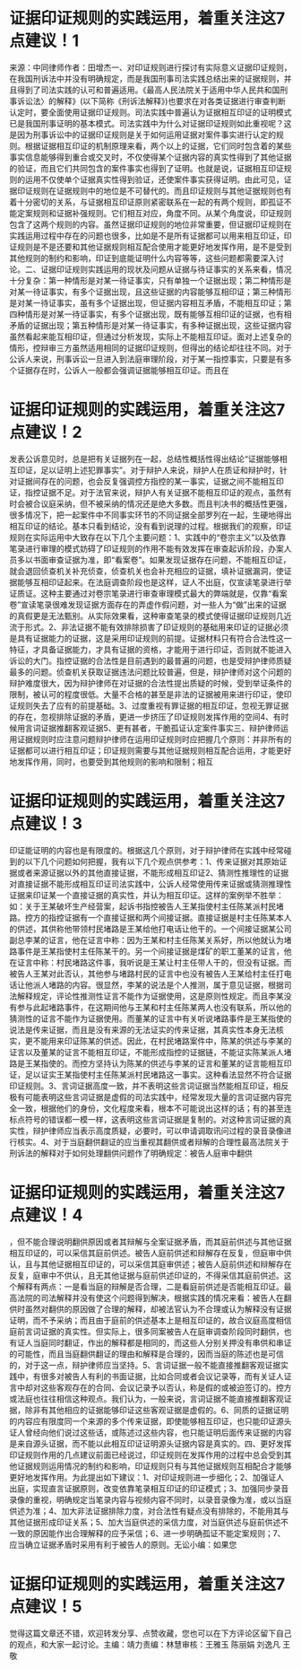 # 证据印证规则的实践运用，着重关注这7点建议！1

来源：中同律师作者：田增杰一、对印证规则进行探讨有实际意义证据印证规则，在我国刑诉法中并没有明确规定，而是我国刑事司法实践总结出来的证据规则，并且得到了司法实践的认可和普遍适用。《最高人民法院关于适用中华人民共和国刑事诉讼法〉的解释》(以下简称《刑诉法解释》)也要求在对各类证据进行审查判断认定时，要全面使用证据印证规则。司法实践中普遍认为证据相互印证的证明模式已是我国刑事证明的基本模式。司法实践中为什么对证据印证规则如此重视呢？这是因为刑事诉讼中的证据印证规则是关于如何运用证据对案件事实进行认定的规则。根据证据相互印证的机制原理来看，两个以上的证据，它们同时包含着的某些事实信息能够得到重合或交叉时，不仅使得某个证据内容的真实性得到了其他证据的验证，而且它们共同包含的案件事实也得到了证明。也就是说，证据相互印证规则的运用不仅使单个证据真实性得到验证，还使案件事实获得证明。由此可见，证据印证规则在证据规则中的地位是不可替代的。而且印证规则与其他证据规则也有着十分密切的关系，与证据相互印证原则紧密联系在一起的有两个规则，即孤证不能定案规则和证据补强规则。它们相互对应，角度不同。从某个角度说，印证规则包含了这两个规则的内容。虽然证据印证规则的地位非常重要，但证据印证规则在实践运用过程中存在的问题也很多，比如是不是所有证据都可以用来相互印证，印证规则是不是还要和其他证据规则相互配合使用才能更好地发挥作用，是不是受到其他规则的制约和影响，印证到底能证明什么内容等等，这些问题都需要深入讨论。二、证据印证规则实践运用的现状及问题从证据与待证事实的关系来看，情况十分复杂：第一种情形是对某一待证事实，只有单独一个证据出现；第二种情形是对某一待证事实，有多个证据出现，且这些证据的内容能够互相印证；第三种情形是对某一待证事实，虽有多个证据出现，但证据内容相互矛盾，不能相互印证；第四种情形是对某一待证事实，有多个证据出现，既有能够互相印证的证据，也有相矛盾的证据出现；第五种情形是对某一待证事实，有多种证据出现，这些证据内容虽然看起来能互相印证，但通过分析发现，实际上不能相互印证。面对上述复杂的情形，控辩审三方虽然适用相同的证据印证规则，但得出的结论却往往不同。对于公诉人来说，刑事诉讼一旦进入到法庭审理阶段，对于某一指控事实，只要是有多个证据存在时，公诉人一般都会强调证据能够相互印证。而且在

# 证据印证规则的实践运用，着重关注这7点建议！2

发表公诉意见时，总是把有关证据列在一起，总结性概括性得出结论“证据能够相互印证，足以证明上述犯罪事实”。对于辩护人来说，辩护人在质证和辩护时，针对证据间存在的问题，也会反复强调控方指控的某一事实，证据之间不能相互印证，指控证据不足。对于法官来说，辩护人有关证据不能相互印证的观点，虽然有时会被合议庭采纳，但不被采纳的情况还是绝大多数。而且判决书的概括性更强，很多情况下，把一起案件中不同事实环节的不同证据全部罗列在一起，生硬地得出相互印证的结论。基本只看到结论，没有看到说理的过程。根据我们的观察，印证规则在实际运用中大致存在以下几个主要问题：1、实践中的“卷宗主义”以及依靠笔录进行审理的模式妨碍了印证规则的作用不能有效发挥在审查起诉阶段，办案人员多以书面审查证据为准，即“看案卷”。如果发现证据存在问题，不能相互印证，就会退回侦查机关补充侦查，侦查机关也会补充相应的证据，填补证据漏洞，使证据能够互相印证起来。在法庭调查阶段也是这样，证人不出庭，仅宣读笔录进行举证质证。这种主要通过对卷宗笔录进行审查审理模式最大的弊端就是，仅靠“看案卷”宣读笔录很难发现证据方面存在的弄虚作假问题，对一些人为“做”出来的证据的真假更是无法甄别。从实际效果看，这种审查笔录的模式使得证据印证规则几近流于形式。2、非法证据不能有效排除损害了印证规则的基础用来印证的证据必须是具有证据能力的证据，这是采用印证规则的前提。证据材料只有符合合法性这一特征，才具备证据能力，才具有证据的资格，才能用于进行印证，否则就不能进入诉讼的大门。指控证据的合法性是目前遇到的最普遍的问题，也是受辩护律师质疑最多的问题。侦查机关获取证据违法问题比较普遍，但是，辩护律师对这个问题的辩护难度很大，因为辩护律师在对证据的合法性提出质疑的时候，受到举证条件的限制，被认可的程度很低。大量不合格的甚至是非法的证据被用来进行印证，使印证规则失去了应有的前提基础。3、过度重视有罪证据的相互印证，忽视无罪证据的存在，忽视排除证据的矛盾，更进一步挤压了印证规则发挥作用的空间4、有时候用言词证据推翻客观证据5、更有甚者，干脆孤证认定案件事实三、辩护律师运用证据规则时应注意问题辩护律师在运用印证规则时应把握几个原则：并非所有的证据都可以进行相互印证；印证规则需要与其他证据规则相互配合运用，才能更好地发挥作用，同时，也要受到其他规则的影响和限制；相互

# 证据印证规则的实践运用，着重关注这7点建议！3

印证能证明的内容也是有限度的。根据这几个原则，对于辩护律师在实践中经常碰到的以下几个问题如何把握，我有以下几个观点供参考：1、传来证据对其原始证据或者来源证据以外的其他直接证据，不能形成相互印证2、猜测性推理性的证据对直接证据不能形成相互印证司法实践中，公诉人经常使用传来证据或猜测推理性证据来印证某一个直接证据的真实性，并认为相互印证。这样的案例举不胜举：如：关于王某破坏生产经营案，起诉书指控被告人王某指使村主任陈某派村民堵路。控方的指控证据有一个直接证据和两个间接证据。直接证据是村主任陈某本人的供述，其供称他带领村民堵路是王某给他打电话让他干的。一个间接证据某公司副总李某的证言，他在证言中称：因为王某和村主任陈某关系好，所以他就认为堵路事件是王某指使村主任陈某干的。另一个间接证据是煤矿的职工董某的证言，他在证言中称：村民堵路这件事，我听说是王某让村主任带人干的，但没有证据。而被告人王某对此否认，其他参与堵路村民的证言中也没有被告人王某给村主任打电话让他派人堵路的内容。很显然，李某的说法是个人推测，属于意见证据，根据司法解释规定，评论性推测性证言不能作为证据使用，这是原则性规定。而且李某没有参与此起堵路事件，在这期间他与王某和村主任陈某两人也没有联系，所以他的猜测性的证言不能作为证据使用。而董某的证言中有关听说堵路事件是王某指使的说法是传来证据，而且是没有来源的无法证实的传来证据，其真实性本身无法核实，更不能用来印证陈某的供述。因此，在村民堵路案件中，陈某的供述与李某的证言以及董某的证言不能相互印证，不能形成指控的证据链，不能证实陈某派人堵路是王某指使的。而控方坚持认为陈某的供述与李某的证言和董某的证言能相互印证，足以证实王某指使村主任陈某派村民堵路这一事实。这种看法显然不符合证据印证规则。3、言词证据高度一致，并不表明这些言词证据当然能相互印证，相反极有可能表明这些言词证据是虚假的司法实践中，经常发现大量的言词证据内容完全一致，根据他们的身份，文化程度来看，根本不可能说出这样的话；有的甚至连标点符号的错误都一模一样，这表明这些言词证据是复制的。对这种言词证据的真实性，辩护律师应当表示高度质疑，必要时，可以申请调取讯问过程的录音录像进行核实。4、对于当庭翻供翻证的应当重视其翻供或者辩解的合理性最高法院关于刑诉法的解释对于如何处理翻供问题作了明确规定：被告人庭审中翻供

# 证据印证规则的实践运用，着重关注这7点建议！4

，但不能合理说明翻供原因或者其辩解与全案证据矛盾，而其庭前供述与其他证据相互印证的，可以采信其庭前供述。被告人庭前供述和辩解存在反复，但庭审中供认，且与其他证据相互印证的，可以采信其庭审供述；被告人庭前供述和辩解存在反复，庭审中不供认，且无其他证据与庭前供述印证的，不得采信其庭前供述。这个解释有两点：一是看当庭的辩解是否合理，二是看庭前供述是否能相互印证。最高法院的司法解释并没有使这个问题得到解决，根据实践的情况来看：被告人在翻供时虽然对翻供的原因做了合理的解释，却被法官认为不合理或认为解释没有证据证明，而不予采纳；而且由于庭前的供述基本上是相互印证的，故合议庭高度相信庭前言词证据的真实性。但实际上，很多同案被告人在庭审调查阶段同时翻供，也有证人当庭同时翻证，作出的解释都是相同的，而这些人分别关押没有串供和串证的可能性，而且当庭翻供翻证的理由和解释是合理的，因而当庭的陈述也是可信的，对于这一点，辩护律师应当坚持。5、言词证据一般不能直接推翻客观证据实践中，有很多对被告人有利的书面证据，比如合同或者会议记录等，而有关证人证言中却对这些客观存在的合同、会议记录予以否认，称是假的或被迫签订的。控方或法庭也往往相信这种观点。我们认为，一般来说，言词证据不能直接推翻客观证据，除非有其他相应的证据能够印证这些客观证据是虚假的。6、同质的证据证明的内容应有限度同一个来源的多个传来证据，即使能够相互印证，也只能印证源头证人曾经向他们说过这些话，或陈述过这些内容，也只能证明后面传来证据的内容是来自源头证据，而不能以此相互印证证明源头证据内容是真实的。四、更好发挥印证规则作用的几点建议前面已经说过，印证规则在发挥作用的过程中总会受到其他证据规则运用情况的制约和影响，印证规则只有与其他证据规则互相配合才能够更好地发挥作用。为此提出如下建议：1、对印证规则进一步细化；2、加强证人出庭，实现直言证据原则，改变依靠笔录相互印证的印证模式；3、加强同步录音录像的重视，明确规定当笔录内容与视频内容不同时，以录音录像为准，或以当庭供述为准；4、加大非法证据排除力度，对合法性有疑点没有排除的，不能用其与其他证据形成印证关系；5、加大当庭供述的采信力度，对当庭供述与庭前供述不一致的原因能作出合理解释的应予采信；6、进一步明确孤证不能定案规则；7、应当确立证据矛盾时采用有利于被告人的原则。无讼小编：如果您

# 证据印证规则的实践运用，着重关注这7点建议！5

觉得这篇文章还不错，欢迎转发分享、点赞收藏，您也可以在下方评论区留下自己的观点，和大家一起讨论。主编：靖力责编：林慧审核：王雅玉 陈丽娟 刘逸凡 王敬

